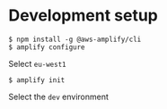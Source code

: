 # Development setup

```
$ npm install -g @aws-amplify/cli
$ amplify configure
```

Select `eu-west1`

```
$ amplify init
```

Select the `dev` environment